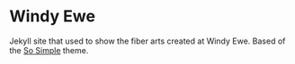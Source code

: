 # Windy Ewe

Jekyll site that used to show the fiber arts created at Windy Ewe.  Based of the [So Simple](http://jekyllthemes.org/themes/so-simple/) theme.
